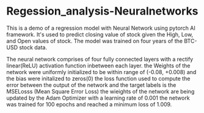 # Regession_analysis-Neuralnetworks
This is a demo of a regression model with Neural Network using pytorch AI framework.
It's used to predict closing value of stock given the High, Low, and Open values of stock.
The model was trained on four years of the BTC- USD stock data.

The neural network comprises of four fully connected layers with a rectify linear(ReLU) activation function inbetween each layer.
the Weights of the network were uniformly initialized to be within range of (-0.08, +0.008) and the bias were initalized to zeros(0)
the loss function used to compute the error between the output of the network and the target labels is the MSELosss (Mean Square Error Loss)
the wieights of the network are being updated by the Adam Optimizer with a learning rate of 0.001
the network was trained for 100 epochs and reached a minimum loss of 1.009.
